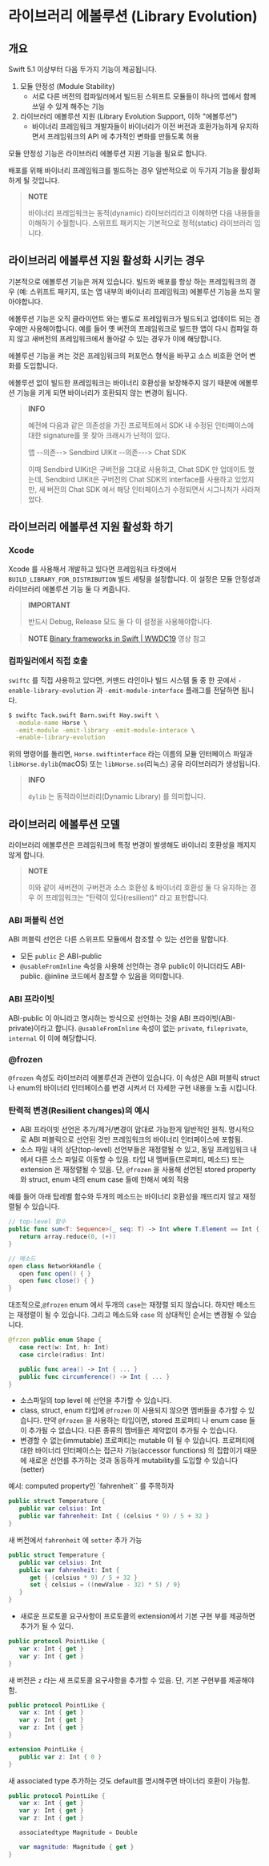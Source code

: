 # 라이브러리 에볼루션 (Library Evolution)

## 개요

Swift 5.1 이상부터 다음 두가지 기능이 제공됩니다.
1. 모듈 안정성 (Module Stability)
   - 서로 다른 버전의 컴파일러에서 빌드된 스위프트 모듈들이 하나의 앱에서 함께 쓰일 수 있게 해주는 기능
2. 라이브러리 에볼루션 지원 (Library Evolution Support, 이하 "에볼루션")
   - 바이너리 프레임워크 개발자들이 바이너리가 이전 버전과 호환가능하게 유지하면서 프레임워크의 API 에 추가적인 변화를 만들도록 허용
  
모듈 안정성 기능은 라이브러리 에볼루션 지원 기능을 필요로 합니다.

배포를 위해 바이너리 프레임워크를 빌드하는 경우 일반적으로 이 두가지 기능을 활성화하게 될 것입니다.
> **NOTE**
>
> 바이너리 프레임워크는 동적(dynamic) 라이브러리라고 이해하면 다음 내용들을 이해하기 수월합니다.
> 스위프트 패키지는 기본적으로 정적(static) 라이브러리 입니다.

## 라이브러리 에볼루션 지원 활성화 시키는 경우
기본적으로 에볼루션 기능은 꺼져 있습니다.
빌드와 배포를 항상 하는 프레임워크의 경우 (예: 스위프트 패키지, 또는 앱 내부의 바이너리 프레임워크) 에볼루션 기능을 쓰지 말아야합니다.

에볼루션 기능은 오직 클라이언트 와는 별도로 프레임워크가 빌드되고 업데이트 되는 경우에만 사용해야합니다.
예를 들어 옛 버전의 프레임워크로 빌드한 앱이 다시 컴파일 하지 않고 새버전의 프레임워크에서 돌아갈 수 있는 경우가 이에 해당합니다.

에볼루션 기능을 켜는 것은 프레임워크의 퍼포먼스 형식을 바꾸고 소스 비호환 언어 변화를 도입합니다.

에볼루션 없이 빌드한 프레임워크는 바이너리 호환성을 보장해주지 않기 때문에 에볼루션 기능을 키게 되면 바이너리가 호환되지 않는 변경이 됩니다.

> **INFO**
>
> 예전에 다음과 같은 의존성을 가진 프로젝트에서 SDK 내 수정된 인터페이스에 대한 signature를 못 찾아 크래시가 난적이 있다.
>
> 앱 --의존--> Sendbird UIKit --의존---> Chat SDK
>
> 이때 Sendbird UIKit은 구버전을 그대로 사용하고, Chat SDK 만 업데이트 했는데,
> Sendbird UIKit은 구버전의 Chat SDK의 interface를 사용하고 있었지만, 새 버전의 Chat SDK 에서 해당 인터페이스가 수정되면서 시그니처가 사라져었다.

## 라이브러리 에볼루션 지원 활성화 하기
### Xcode
Xcode 를 사용해서 개발하고 있다면 프레임워크 타겟에서 `BUILD_LIBRARY_FOR_DISTRIBUTION` 빌드 세팅을 설정합니다. 이 설정은 모듈 안정성과 라이브러리 에볼루션 기능 둘 다 켜줍니다.
> **IMPORTANT**
> 
> 반드시 Debug, Release 모드 둘 다 이 설정을 사용해야합니다.

> **NOTE**
> [Binary frameworks in Swift | WWDC19](https://developer.apple.com/wwdc19/416) 영상 참고

### 컴파일러에서 직접 호출
`swiftc` 를 직접 사용하고 있다면, 커맨드 라인이나 빌드 시스템 둘 중 한 곳에서 `-enable-library-evolution` 과 `-emit-module-interface` 플래그를 전달하면 됩니다.
```bash
$ swiftc Tack.swift Barn.swift Hay.swift \
  -module-name Horse \
  -emit-module -emit-library -emit-module-interace \
  -enable-library-evolution
```
위의 명령어를 돌리면, `Horse.swiftinterface` 라는 이름의 모듈 인터페이스 파일과 `libHorse.dylib`(macOS) 또는 `libHorse.so`(리눅스) 공유 라이브러리가 생성됩니다.
> **INFO**
>
> `dylib` 는 동적라이브러리(Dynamic Library) 를 의미합니다.

## 라이브러리 에볼루션 모델

라이브러리 에볼루션은 프레임워크에 특정 변경이 발생해도 바이너리 호환성을 깨지지 않게 합니다.
> **NOTE**
>
> 이와 같이 새버전이 구버전과 소스 호환성 & 바이너리 호환성 둘 다 유지하는 경우 이 프레임워크는 "탄력이 있다(resilient)" 라고 표현합니다.

### ABI 퍼블릭 선언
ABI 퍼블릭 선언은 다른 스위프트 모듈에서 참조할 수 있는 선언을 말합니다.
- 모든 `public` 은 ABI-public
- `@usableFromInline` 속성을 사용해 선언하는 경우 public이 아니더라도 ABI-public. @inline 코드에서 참조할 수 있음을 의미합니다.

### ABI 프라이빗
ABI-public 이 아니라고 명시하는 방식으로 선언하는 것을 ABI 프라이빗(ABI-private)이라고 합니다.
`@usableFromInline` 속성이 없는 `private`, `fileprivate`, `internal` 이 이에 해당합니다.

### @frozen
`@frozen` 속성도 라이브러리 에볼루션과 관련이 있습니다. 이 속성은 ABI 퍼블릭 struct 나 enum의 바이너리 인터페이스를 변경 시켜서 더 자세한 구현 내용을 노출 시킵니다.

### 탄력적 변경(Resilient changes)의 예시
- ABI 프라이빗 선언은 추가/제거/변경이 맘대로 가능한게 일반적인 원칙. 명시적으로 ABI 퍼블릭으로 선언된 것만 프레임워크의 바이너리 인터페이스에 포함됨.
- 소스 파일 내의 상단(top-level) 선언부들은 재정렬될 수 있고, 동일 프레임워크 내에서 다른 소스 파일로 이동할 수 있음. 타입 내 멤버들(프로퍼티, 메소드) 또는 extension 은 재정렬될 수 있음. 단, `@frozen` 을 사용해 선언된 stored property와 struct, enum 내의 enum case 들에 한해서 예외 적용

예를 들어 아래 탑레벨 함수와 두개의 메소드는 바이너리 호환성을 깨뜨리지 않고 재정렬될 수 있습니다.
```swift
// top-level 함수
public func sum<T: Sequence>(_ seq: T) -> Int where T.Element == Int {
   return array.reduce(0, (+))
}

// 메소드
open class NetworkHandle {
   open func open() { }
   open func close() { }
}
```
대조적으로,`@frozen` enum 에서 두개의 `case`는 재정렬 되지 않습니다. 하지만 메소드는 재정렬이 될 수 있습니다. 그리고 메소드와 `case` 의 상대적인 순서는 변경될 수 있습니다.
```swift
@frzen public enum Shape {
   case rect(w: Int, h: Int)
   case circle(radius: Int)

   public func area() -> Int { ... }
   public func circumference() -> Int { ... }
}
```

- 소스파일의 top level 에 선언을 추가할 수 있습니다.
- class, struct, enum 타입에 `@frozen` 이 사용되지 않으면 멤버들을 추가할 수 있습니다. 만약 `@frozen` 을 사용하는 타입이면, stored 프로퍼티 나 enum case 들이 추가될 수 없습니다. 다른 종류의 멤버들은 제약없이 추가될 수 있습니다.
- 변경할 수 없는(immutable) 프로퍼티는 mutable 이 될 수 있습니다. 프로퍼티에 대한 바이너리 인터페이스는 접근자 기능(accessor functions) 의 집합이기 때문에 새로운 선언를 추가하는 것과 동등하게 mutability를 도입할 수 있습니다 (setter)

예시: computed property인 `fahrenheit`` 를 주목하자
```swift
public struct Temperature {
   public var celsius: Int
   public var fahrenheit: Int { (celsius * 9) / 5 + 32 }
}
```
새 버전에서 `fahrenheit` 에 `setter` 추가 가능
```swift
public struct Temperature {
   public var celsius: Int
   public var fahrenheit: Int {
      get { (celsius * 9) / 5 + 32 }
      set { celsius = ((newValue - 32) * 5) / 9}
   }
}
```
- 새로운 프로토콜 요구사항이 프로토콜의 extension에서 기본 구현 부를 제공하면 추가가 될 수 있다.
```swift
public protocol PointLike {
   var x: Int { get }
   var y: Int { get }
}
```
새 버전은 `z` 라는 새 프로토콜 요구사항을 추가할 수 있음. 단, 기본 구현부를 제공해야함.
```swift
public protocol PointLike {
   var x: Int { get }
   var y: Int { get }
   var z: Int { get }
}

extension PointLike {
   public var z: Int { 0 }
}
```
새 associated type 추가하는 것도 default를 명시해주면 바이너리 호환이 가능함.
```swift
public protocol PointLike {
   var x: Int { get }
   var y: Int { get }
   var z: Int { get }

   associatedtype Magnitude = Double

   var magnitude: Magnitude { get }
}
```



